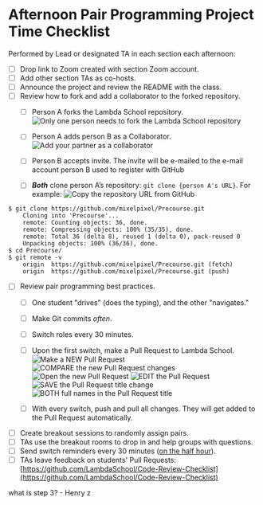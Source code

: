 # Afternoon Pair Programming Project Time Checklist

Performed by Lead or designated TA in each section each afternoon:

- [ ] Drop link to Zoom created with section Zoom account.
- [ ] Add other section TAs as co-hosts.
- [ ] Announce the project and review the README with the class.
- [ ] Review how to fork and add a collaborator to the forked repository.
	- [ ] Person A forks the Lambda School repository.
		![Only one person needs to fork the Lambda School repository](https://github.com/LambdaSchool/Instruction-Checklists/raw/master/img/fork.png)

	- [ ] Person A adds person B as a Collaborator.
		![Add your partner as a collaborator](https://github.com/LambdaSchool/Instruction-Checklists/raw/master/img/add-collaborator.png)

	- [ ] Person B accepts invite. The invite will be e-mailed to the e-mail account person B used to register with GitHub
	- [ ] _**Both**_ clone person A’s repository: `git clone {person A's URL}`. For example:
		![Copy the repository URL from GitHub](https://github.com/LambdaSchool/Instruction-Checklists/raw/master/img/copy-url.png)

```console
$ git clone https://github.com/mixelpixel/Precourse.git
	Cloning into 'Precourse'...
	remote: Counting objects: 36, done.
	remote: Compressing objects: 100% (35/35), done.
	remote: Total 36 (delta 8), reused 1 (delta 0), pack-reused 0
	Unpacking objects: 100% (36/36), done.
$ cd Precourse/
$ git remote -v
	origin	https://github.com/mixelpixel/Precourse.git (fetch)
	origin	https://github.com/mixelpixel/Precourse.git (push)
```

- [ ] Review pair programming best practices.
	- [ ] One student "drives" (does the typing), and the other "navigates."
	- [ ] Make Git commits _often_.
	- [ ] Switch roles every 30 minutes.
	- [ ] Upon the first switch, make a Pull Request to Lambda School.
		![Make a NEW Pull Request](https://github.com/LambdaSchool/Instruction-Checklists/raw/master/img/new-Pull-Request.png)
		![COMPARE the new Pull Request changes](https://github.com/LambdaSchool/Instruction-Checklists/raw/master/img/compare-Pull-Request-changes.png)
		![Open the new Pull Request](https://github.com/LambdaSchool/Instruction-Checklists/raw/master/img/open-Pull-Request.png)
		![EDIT the Pull Request](https://github.com/LambdaSchool/Instruction-Checklists/raw/master/img/edit-PR-title.png)
		![SAVE the Pull Request title change](https://github.com/LambdaSchool/Instruction-Checklists/raw/master/img/save-PR-title-change.png)
		![BOTH full names in the Pull Request title](https://github.com/LambdaSchool/Instruction-Checklists/raw/master/img/both-full-names-in-PR-title.png)

	- [ ] With every switch, push and pull all changes. They will get added to the Pull Request automatically.
- [ ] Create breakout sessions to randomly assign pairs.
- [ ] TAs use the breakout rooms to drop in and help groups with questions.
- [ ] Send switch reminders every 30 minutes ([on the half hour](https://en.wiktionary.org/wiki/on_the_half_hour)).
- [ ] TAs leave feedback on students' Pull Requests: [https://github.com/LambdaSchool/Code-Review-Checklist](https://github.com/LambdaSchool/Code-Review-Checklist)

what is step 3? - Henry z